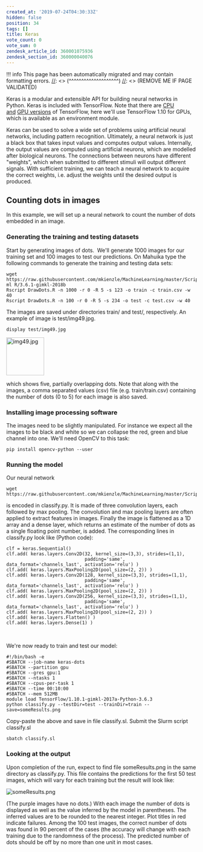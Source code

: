 ```yaml
---
created_at: '2019-07-24T04:30:33Z'
hidden: false
position: 34
tags: []
title: Keras
vote_count: 0
vote_sum: 0
zendesk_article_id: 360001075936
zendesk_section_id: 360000040076
---
```




[//]: <> (REMOVE ME IF PAGE VALIDATED)
[//]: <> (vvvvvvvvvvvvvvvvvvvv)
!!! info
    This page has been automatically migrated and may contain formatting errors.
[//]: <> (^^^^^^^^^^^^^^^^^^^^)
[//]: <> (REMOVE ME IF PAGE VALIDATED)

Keras is a modular and extensible API for building neural networks in
Python. Keras is included with TensorFlow. Note that there are [CPU
and](https://support.nesi.org.nz/hc/en-gb/articles/360000997675-TensorFlow-on-CPUs) [GPU
versions](https://support.nesi.org.nz/hc/en-gb/articles/360000990436-TensorFlow) of
TensorFlow, here we'll use TensorFlow 1.10 for GPUs, which is available
as an environment module. 

Keras can be used to solve a wide set of problems using artificial
neural networks, including pattern recognition. Ultimately, a neural
network is just a black box that takes input values and computes output
values. Internally, the output values are computed using artificial
neurons, which are modelled after biological neurons. The connections
between neurons have different "weights", which when submitted to
different stimuli will output different signals. With sufficient
training, we can teach a neural network to acquire the correct weights,
i.e. adjust the weights until the desired output is produced. 

## Counting dots in images

In this example, we will set up a neural network to count the number of
dots embedded in an image.

### Generating the training and testing datasets

Start by generating images of dots.  We'll generate 1000 images for our
training set and 100 images to test our predictions. On Mahuika type the
following commands to generate the training and testing data sets:

``` sl
wget https://raw.githubusercontent.com/mkienzle/MachineLearning/master/Scripts/ProduceSyntheticData/DrawDots.R
ml R/3.6.1-gimkl-2018b
Rscript DrawDots.R -n 1000 -r 0 -R 5 -s 123 -o train -c train.csv -w 40
Rscript DrawDots.R -n 100 -r 0 -R 5 -s 234 -o test -c test.csv -w 40
```

The images are saved under directories train/ and test/, respectively.
An example of image is test/img49.jpg.

``` sl
display test/img49.jpg
```

<img
src="https://support.nesi.org.nz/hc/article_attachments/360002364835/img49.jpg"
width="100" height="100" alt="img49.jpg" />

which shows five, partially overlapping dots. Note that along with the
images, a comma separated values (csv) file (e.g. train/train.csv)
containing the number of dots (0 to 5) for each image is also saved.

### Installing image processing software

The images need to be slightly manipulated. For instance we expect all
the images to be black and white so we can collapse the red, green and
blue channel into one. We'll need OpenCV to this task:

``` sl
pip install opencv-python --user
```

### Running the model

Our neural network

``` sl
wget https://raw.githubusercontent.com/mkienzle/MachineLearning/master/Scripts/Conv2D/classify.py
```

is encoded in classify.py. It is made of three convolution layers, each
followed by max pooling. The convolution and max pooling layers are
often applied to extract features in images. Finally the image is
flattened as a 1D array and a dense layer, which returns an estimate of
the number of dots as a single floating point number, is added. The
corresponding lines in classify.py look like (Python code):

``` sl
clf = keras.Sequential()
clf.add( keras.layers.Conv2D(32, kernel_size=(3,3), strides=(1,1),
                             padding='same', data_format='channels_last', activation='relu') )
clf.add( keras.layers.MaxPooling2D(pool_size=(2, 2)) )
clf.add( keras.layers.Conv2D(128, kernel_size=(3,3), strides=(1,1),
                             padding='same', data_format='channels_last', activation='relu') )
clf.add( keras.layers.MaxPooling2D(pool_size=(2, 2)) )
clf.add( keras.layers.Conv2D(256, kernel_size=(3,3), strides=(1,1),
                             padding='same', data_format='channels_last', activation='relu') )
clf.add( keras.layers.MaxPooling2D(pool_size=(2, 2)) )
clf.add( keras.layers.Flatten() )
clf.add( keras.layers.Dense(1) )
```

 

We're now ready to train and test our model:

``` sl
#!/bin/bash -e
#SBATCH --job-name keras-dots
#SBATCH --partition gpu
#SBATCH --gres gpu:1
#SBATCH --ntasks 1
#SBATCH --cpus-per-task 1
#SBATCH --time 00:10:00
#SBATCH --mem 512MB
module load TensorFlow/1.10.1-gimkl-2017a-Python-3.6.3
python classify.py --testDir=test --trainDir=train --save=someResults.png
```

Copy-paste the above and save in file classify.sl. Submit the Slurm
script classify.sl

``` sl
sbatch classify.sl
```

### Looking at the output

Upon completion of the run, expect to find file someResults.png in the
same directory as classify.py. This file contains the predictions for
the first 50 test images, which will vary for each training but the
result will look like: 

![someResults.png](https://support.nesi.org.nz/hc/article_attachments/360002469116/someResults.png)

(The purple images have no dots.) With each image the number of dots is
displayed as well as the value inferred by the model in parentheses. The
inferred values are to be rounded to the nearest integer. Plot titles in
red indicate failures. Among the 100 test images, the correct number of
dots was found in 90 percent of the cases (the accuracy will change with
each training due to the randomness of the process). The predicted
number of dots should be off by no more than one unit in most cases. 

 

 

 

 
